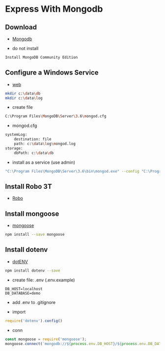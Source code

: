 # Express With Mongodb

## Download
+ [Mongodb](https://www.mongodb.com/download-center#community)

+ do not install 
```bash
Install MongoDB Community Edition
```
## Configure a Windows Service

+ [web](https://docs.mongodb.com/manual/tutorial/install-mongodb-on-windows/#configure-a-windows-service-for-mongodb-community-edition)

```bash
mkdir c:\data\db
mkdir c:\data\log
``` 

+ create file
```bash
C:\Program Files\MongoDB\Server\3.6\mongod.cfg
```

+ mongod.cfg
```bash
systemLog:
    destination: file
    path: c:\data\log\mongod.log
storage:
    dbPath: c:\data\db
```

+ install as a service (use admin)
```bash
"C:\Program Files\MongoDB\Server\3.6\bin\mongod.exe" --config "C:\Program Files\MongoDB\Server\3.6\mongod.cfg" --install
```

## Install Robo 3T
+ [Robo](https://robomongo.org/download)


## Install mongoose
+ [mongoose](http://mongoosejs.com/)
```bash
npm install --save mongoose
```

## Install dotenv
+ [dotENV](https://github.com/motdotla/dotenv)
```bash
npm install dotenv --save
```
+ create file: .env (.env.example)
```
DB_HOST=localhost
DB_DATABASE=demo
```
+ add .env to .gitignore

+ import 
```js
require('dotenv').config()
```

+ conn
```js
const mongoose = require('mongoose');
mongoose.connect(`mongodb://${process.env.DB_HOST}/${process.env.DB_DATABASE}`);
```